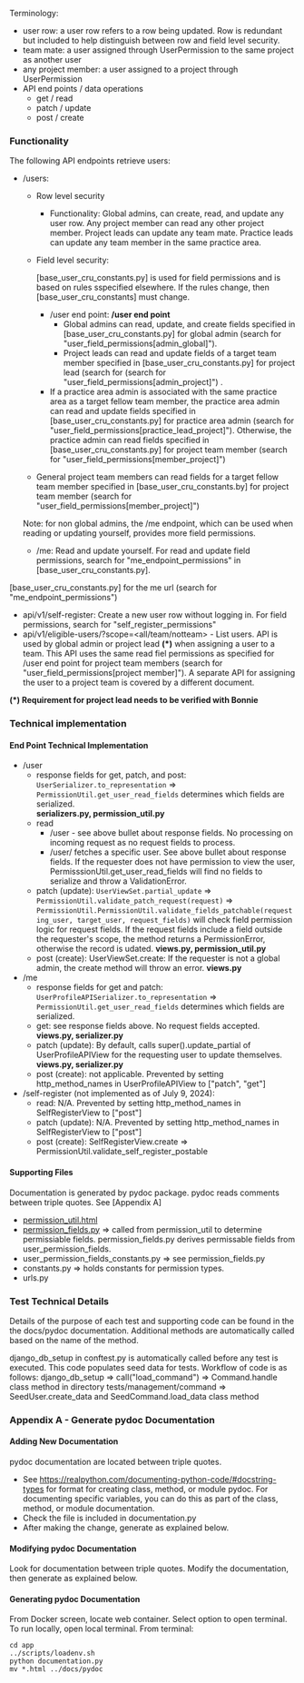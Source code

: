 Terminology:

- user row: a user row refers to a row being updated.  Row is redundant but included to
    help distinguish between row and field level security.
- team mate: a user assigned through UserPermission to the same project as another user
- any project member: a user assigned to a project through UserPermission
- API end points / data operations
    - get / read
    - patch / update
    - post / create

### Functionality

The following API endpoints retrieve users:

- /users:

    - Row level security

        - Functionality: Global admins, can create, read,
            and update any user row.  Any project member can read any other project member.  Project leads can update any team mate.  Practice leads can update any team member in the same practice area.

    - Field level security:

        \[base_user_cru_constants.py\] is used for field permissions and is based on rules
        sspecified elsewhere.  If the rules change, then \[base_user_cru_constants\] must change.

        - /user end point:
            **/user end point**
            - Global admins can read, update, and create fields specified in
                \[base_user_cru_constants.py\] for global admin (search for
                "user_field_permissions\[admin_global\]").
            - Project leads can read and update fields of a target team member specified in
                \[base_user_cru_constants.py\] for project lead (search for (search for
                "user_field_permissions\[admin_project\]") .
        - If a practice area admin is associated with the same practice area as a target
            fellow team member, the practice area admin can read and update fields
            specified in \[base_user_cru_constants.py\] for practice area admin (search for "user_field_permissions\[practice_lead_project\]").  Otherwise, the practice admin can read
            fields specified in \[base_user_cru_constants.py\] for project team member (search
            for "user_field_permissions\[member_project\]")

    - General project team members can read fields for a target fellow team member specified in \[base_user_cru_constants.by\] for project team member (search for "user_field_permissions\[member_project\]")

    Note: for non global admins, the /me endpoint, which can be used when reading or
    updating yourself, provides more field permissions.

    - /me: Read and update yourself.  For read and update field permissions, search for
        "me_endpoint_permissions" in \[base_user_cru_constants.py\].

\[base_user_cru_constants.py\] for the me url (search for "me_endpoint_permissions")

- api/v1/self-register: Create a new user row without logging in.  For field permissions, search
    for "self_register_permissions"
- api/v1/eligible-users/<project id>?scope=\<all/team/notteam> - List users.  API is used by global admin or project lead **(\*)** when assigning a user to a team.  This API uses the same
    read fiel permissions as specified for /user end point for project team members (search for
    "user_field_permissions\[project member\]").
    A separate API for assigning the user to a project team is covered by a different document.

**(\*) Requirement for project lead needs to be verified with Bonnie**

### Technical implementation

#### End Point Technical Implementation

- /user
    - response fields for get, patch, and post: `UserSerializer.to_representation` => `PermissionUtil.get_user_read_fields` determines which fields are serialized.\
        **serializers.py, permission_util.py**
    - read
        - /user - see above bullet about response fields.  No processing on incoming request as no request fields to process.
        - /user/<uuid> fetches a specific user.  See above bullet about response fields.  If the requester does not have permission
            to view the user, PermisssionUtil.get_user_read_fields will find no fields to serialize and throw a ValidationError.
    - patch (update): `UserViewSet.partial_update` => `PermissionUtil.validate_patch_request(request)` => `PermissionUtil.PermissionUtil.validate_fields_patchable(requesting_user, target_user, request_fields)` will check field permission logic for request fields.  If the request fields
        include a field outside the requester's scope, the method returns a PermissionError, otherwise the
        record is udated.  **views.py, permission_util.py**
    - post (create): UserViewSet.create: If the requester is not a global admin, the create method
        will throw an error.  **views.py**
- /me
    - response fields for get and patch: `UserProfileAPISerializer.to_representation` => `PermissionUtil.get_user_read_fields` determines which fields are serialized.
    - get: see response fields above.  No request fields accepted.  **views.py, serializer.py**
    - patch (update): By default, calls super().update_partial of UserProfileAPIView for
        the requesting user to update themselves.  **views.py, serializer.py**
    - post (create): not applicable.  Prevented by setting http_method_names in
        UserProfileAPIView to \["patch", "get"\]
- /self-register (not implemented as of July 9, 2024):
    - read: N/A.  Prevented by setting http_method_names in
        SelfRegisterView to \["post"\]
    - patch (update): N/A.  Prevented by setting http_method_names in
        SelfRegisterView to \["post"\]
    - post (create): SelfRegisterView.create => PermissionUtil.validate_self_register_postable

#### Supporting Files

Documentation is generated by pydoc package.  pydoc reads comments between triple quotes. See \[Appendix A\]

- [permission_util.html](./docs/pydoc/permission_util.html)
- [permission_fields.py](./docs/pydoc/field_permissions.html) => called from permission_util to
    determine permissiable fields.  permission_fields.py derives permissable fields from
    user_permission_fields.
- user_permission_fields_constants.py => see permission_fields.py
- constants.py => holds constants for permission types.
- urls.py

### Test Technical Details

Details of the purpose of each test and supporting code can be found in the the docs/pydoc documentation.  Additional methods are automatically called based on the name
of the method.

django_db_setup in conftest.py is automatically called before any test is executed.
This code populates seed data for tests.  Workflow of code is as follows:
django_db_setup => call("load_command") => Command.handle class method in directory
tests/management/command => SeedUser.create_data and SeedCommand.load_data class method

### Appendix A - Generate pydoc Documentation

#### Adding New Documentation

pydoc documentation are located between triple quotes.

- See https://realpython.com/documenting-python-code/#docstring-types for format for creating class, method,
    or module pydoc.  For documenting specific variables, you can do this as part of the class, method,
    or module documentation.
- Check the file is included in documentation.py
- After making the change, generate as explained below.

#### Modifying pydoc Documentation

Look for documentation between triple quotes.  Modify the documentation, then generate as explained
below.

#### Generating pydoc Documentation

From Docker screen, locate web container.  Select option to open terminal.  To run locally, open local
terminal.  From terminal:

```
cd app
../scripts/loadenv.sh
python documentation.py
mv *.html ../docs/pydoc
```
